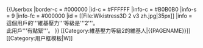 {{Userbox
|border-c = #000000
|id-c = #FFFFFF
|info-c = #B0B0B0
|info-s = 9
|info-fc = #000000
|id = [[File:Wikistress3D 2 v3 zh.jpg|35px]]
|info = 這個用戶的'''維基壓力'''等級是'''2'''。<br>此用戶'''有點緊'''。
}}<includeonly>
[[Category:維基壓力等級2的維基人|{{PAGENAME}}]]
</includeonly>
<noinclude>
[[Category:用户框模板|W]]
</noinclude>